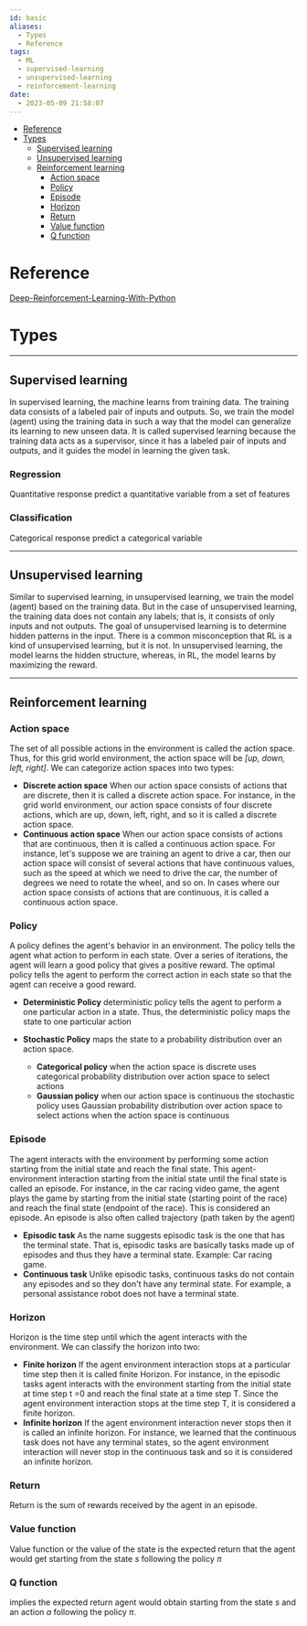 ```yaml
---
id: basic
aliases:
  - Types
  - Reference
tags:
  - ML
  - supervised-learning
  - unsupervised-learning
  - reinforcement-learning
date:
  - 2023-05-09 21:58:07
---
```


<!--toc:start-->
- [Reference](#reference)
- [Types](#types)
  - [Supervised learning](#supervised-learning)
  - [Unsupervised learning](#unsupervised-learning)
  - [Reinforcement learning](#reinforcement-learning)
    - [Action space](#action-space)
    - [Policy](#policy)
    - [Episode](#episode)
    - [Horizon](#horizon)
    - [Return](#return)
    - [Value function](#value-function)
    - [Q function](#q-function)
<!--toc:end-->


# Reference
[ Deep-Reinforcement-Learning-With-Python](https://github.com/sudharsan13296/Deep-Reinforcement-Learning-With-Python)

# Types

---
## Supervised learning
In supervised learning, the machine learns from training data. The training data consists of a labeled pair of inputs and outputs. So, we train the model (agent) using the training data in such a way that the model can generalize its learning to new unseen data. It is called supervised learning because the training data acts as a supervisor, since it has a labeled pair of inputs and outputs, and it guides the model in learning the given task.

### Regression
Quantitative response
predict a quantitative variable from a set of features

### Classification
Categorical response
predict a categorical variable

---
## Unsupervised learning
Similar to supervised learning, in unsupervised learning, we train the model (agent) based on the training data. But in the case of unsupervised learning, the training data does not contain any labels; that is, it consists of only inputs and not outputs. The goal of unsupervised learning is to determine hidden patterns in the input. There is a common misconception that RL is a kind of unsupervised learning, but it is not. In unsupervised learning, the model learns the hidden structure, whereas, in RL, the model learns by maximizing the reward.

---
## Reinforcement learning
### Action space
The set of all possible actions in the environment is called the action space. Thus, for this grid world environment, the action space will be *\[up, down, left, right\]*. We can categorize action spaces into two types:
- **Discrete action space** 
  When our action space consists of actions that are discrete, then it is called a discrete action space. For instance, in the grid world environment, our action space consists of four discrete actions, which are up, down, left, right, and so it is called a discrete action space.
- **Continuous action space**
  When our action space consists of actions that are continuous, then it is called a continuous action space. For instance, let's suppose we are training an agent to drive a car, then our action space will consist of several actions that have continuous values, such as the speed at which we need to drive the car, the number of degrees we need to rotate the wheel, and so on. In cases where our action space consists of actions that are continuous, it is called a continuous action space.

### Policy
A policy defines the agent's behavior in an environment. The policy tells the agent what action to perform in each state.
Over a series of iterations, the agent will learn a good policy that gives a positive reward.
The optimal policy tells the agent to perform the correct action in each state so that the agent can receive a good reward.
- **Deterministic Policy**
  deterministic policy tells the agent to perform a one particular action in a state. Thus, the deterministic policy maps the state to one particular action

- **Stochastic Policy**
  maps the state to a probability distribution over an action space. 
    - **Categorical policy**
      when the action space is discrete
      uses categorical probability distribution over action space to select actions
    - **Gaussian policy**
      when our action space is continuous
      the stochastic policy uses Gaussian probability distribution over action space to select actions when the action space is continuous

### Episode
The agent interacts with the environment by performing some action starting from the initial state and reach the final state. This agent-environment interaction starting from the initial state until the final state is called an episode. For instance, in the car racing video game, the agent plays the game by starting from the initial state (starting point of the race) and reach the final state (endpoint of the race). This is considered an episode. An episode is also often called trajectory (path taken by the agent)
- **Episodic task**
  As the name suggests episodic task is the one that has the terminal state. That is, episodic tasks are basically tasks made up of episodes and thus they have a terminal state. Example: Car racing game. 
- **Continuous task**
  Unlike episodic tasks, continuous tasks do not contain any episodes and so they don't have any terminal state. For example, a personal assistance robot does not have a terminal state. 
  
### Horizon
Horizon is the time step until which the agent interacts with the environment. We can classify the horizon into two:
- **Finite horizon**
  If the agent environment interaction stops at a particular time step then it is called finite Horizon. For instance, in the episodic tasks agent interacts with the environment starting from the initial state at time step t =0 and reach the final state at a time step T. Since the agent environment interaction stops at the time step T, it is considered a finite horizon.
- **Infinite horizon**
  If the agent environment interaction never stops then it is called an infinite horizon. For instance, we learned that the continuous task does not have any terminal states, so the agent environment interaction will never stop in the continuous task and so it is considered an infinite horizon. 
### Return
Return is the sum of rewards received by the agent in an episode.

### Value function
Value function or the value of the state is the expected return that the agent would get starting from the state $s$ following the policy $\pi$

### Q function
implies the expected return agent would obtain starting from the state $s$ and an action $a$ following the policy $\pi$. 


